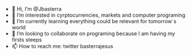 - 👋 Hi, I’m @Jbasterra
- 👀 I’m interested in cyrptocurrencies, markets and computer programing
- 🌱 I’m currently learning everything could be relevant for tomorrow´s world
- 💞️ I’m looking to collaborate on programing because I am having my firsts steeps 
- 📫 How to reach me: twitter basterrajesus

<!---
Jbasterra/Jbasterra is a ✨ special ✨ repository because its `README.md` (this file) appears on your GitHub profile.
You can click the Preview link to take a look at your changes.
--->
